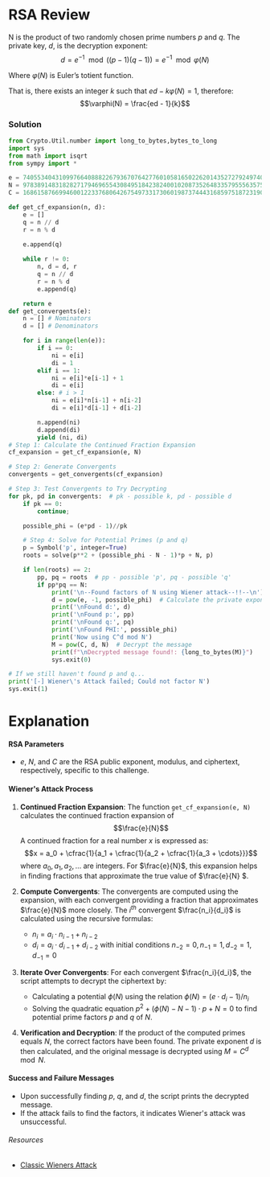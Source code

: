 # RSA Review
N is the product of two randomly chosen prime numbers $p$ and $q$. The private key, $d$, is the decryption exponent:
$$d = e^{-1} \mod ((p-1)(q-1)) = e^{-1} \mod \varphi(N)$$

Where $\varphi(N)$ is Euler’s totient function.

That is, there exists an integer $k$ such that $ed - k\varphi(N) = 1$, therefore:
$$\varphi(N) = \frac{ed - 1}{k}$$

### Solution
```python
from Crypto.Util.number import long_to_bytes,bytes_to_long
import sys
from math import isqrt
from sympy import *

e = 74055340431099766408882267936707642776010581650226201435272792497407293550292032013365925471952817567082880719598406769094568979789928119562145914243280878464502052173375594901651274318376175184252526143746832711593099473243252199500624302661789011938943589291504715025871829888318478230201298680279927185733
N = 97838914831828271794696554308495184238240010208735264833579555635753067640434614260046620044873849882180913747606655702840215394750887109650142301939794552635889224306341701134323183224147183747372000979247618403209966043006121584995372147645237890163928903207087981410772075930324948247238594610177554797321
C = 16861587669946001223376806426754973317306019873744431685975187231903035170674446121012586442191625287148010783417525587119378816364236506893049174859369649958165190503787679501681754293043786718562966424512787855312521596063364606668169962695198065691250458367098623875931167644186298697657888093564424546097

def get_cf_expansion(n, d):
    e = []
    q = n // d
    r = n % d
    
    e.append(q)

    while r != 0:
        n, d = d, r           
        q = n // d
        r = n % d
        e.append(q)

    return e
def get_convergents(e):
    n = [] # Nominators
    d = [] # Denominators

    for i in range(len(e)):
        if i == 0:
            ni = e[i]
            di = 1
        elif i == 1:
            ni = e[i]*e[i-1] + 1
            di = e[i]
        else: # i > 1 
            ni = e[i]*n[i-1] + n[i-2]
            di = e[i]*d[i-1] + d[i-2]

        n.append(ni)
        d.append(di)
        yield (ni, di)
# Step 1: Calculate the Continued Fraction Expansion
cf_expansion = get_cf_expansion(e, N)

# Step 2: Generate Convergents
convergents = get_convergents(cf_expansion)

# Step 3: Test Convergents to Try Decrypting
for pk, pd in convergents:  # pk - possible k, pd - possible d
    if pk == 0:
        continue;

    possible_phi = (e*pd - 1)//pk

    # Step 4: Solve for Potential Primes (p and q) 
    p = Symbol('p', integer=True)
    roots = solve(p**2 + (possible_phi - N - 1)*p + N, p)  

    if len(roots) == 2:
        pp, pq = roots  # pp - possible 'p', pq - possible 'q'
        if pp*pq == N:
            print('\n--Found factors of N using Wiener attack--!!--\n')
            d = pow(e, -1, possible_phi)  # Calculate the private exponent 'd'
            print('\nFound d:', d)
            print('\nFound p:', pp)
            print('\nFound q:', pq)
            print('\nFound PHI:', possible_phi)
            print('Now using C^d mod N')
            M = pow(C, d, N)  # Decrypt the message
            print(f"\nDecrypted message found!: {long_to_bytes(M)}")  
            sys.exit(0)  

# If we still haven't found p and q...
print('[-] Wiener\'s Attack failed; Could not factor N')
sys.exit(1) 
```


# Explanation
#### RSA Parameters
- $e$, $N$, and $C$ are the RSA public exponent, modulus, and ciphertext, respectively, specific to this challenge.

#### Wiener's Attack Process
1. **Continued Fraction Expansion**: The function `get_cf_expansion(e, N)` calculates the continued fraction expansion of $$\frac{e}{N}$$ A continued fraction for a real number $x$ is expressed as:
   $$x = a_0 + \cfrac{1}{a_1 + \cfrac{1}{a_2 + \cfrac{1}{a_3 + \cdots}}}$$
   where $a_0, a_1, a_2, \ldots$ are integers. For $\frac{e}{N}$, this expansion helps in finding fractions that approximate the true value of $\frac{e}{N} $.

2. **Compute Convergents**: The convergents are computed using the expansion, with each convergent providing a fraction that approximates $\frac{e}{N}$ more closely. The $i^{th}$ convergent $\frac{n_i}{d_i}$ is calculated using the recursive formulas:
   - $n_i = a_i \cdot n_{i-1} + n_{i-2}$
   - $d_i = a_i \cdot d_{i-1} + d_{i-2}$
   with initial conditions $n_{-2} = 0, n_{-1} = 1, d_{-2} = 1, d_{-1} = 0$

3. **Iterate Over Convergents**: For each convergent $\frac{n_i}{d_i}$, the script attempts to decrypt the ciphertext by:
   - Calculating a potential $\phi(N)$ using the relation $\phi(N) = (e \cdot d_i - 1) / n_i$
   - Solving the quadratic equation $p^2 + ( \phi(N) - N - 1 ) \cdot p + N = 0$ to find potential prime factors $p$  and $q$ of $N$.

4. **Verification and Decryption**: If the product of the computed primes equals $N$, the correct factors have been found. The private exponent $d$ is then calculated, and the original message is decrypted using $M = C^d \mod N$.

#### Success and Failure Messages
- Upon successfully finding $p$, $q$, and $d$, the script prints the decrypted message.
- If the attack fails to find the factors, it indicates Wiener's attack was unsuccessful.

###### Resources
- [Classic Wieners Attack](https://sagi.io/crypto-classics-wieners-rsa-attack/)
